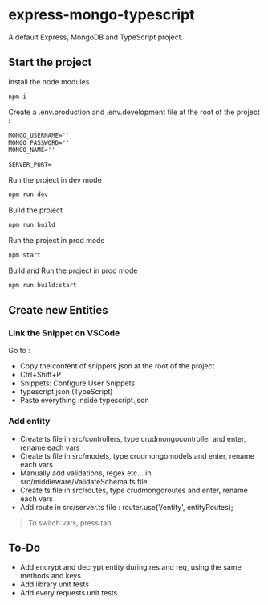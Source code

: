 # express-mongo-typescript

A default Express, MongoDB and TypeScript project.

## Start the project

Install the node modules

```txt
npm i
```

Create a .env.production and .env.development file at the root of the project :

```txt
MONGO_USERNAME=''
MONGO_PASSWORD=''
MONGO_NAME=''

SERVER_PORT=
```

Run the project in dev mode

```txt
npm run dev
```

Build the project

```txt
npm run build
```

Run the project in prod mode

```txt
npm start
```

Build and Run the project in prod mode

```txt
npm run build:start
```

## Create new Entities

### Link the Snippet on VSCode

Go to :

-   Copy the content of snippets.json at the root of the project
-   Ctrl+Shift+P
-   Snippets: Configure User Snippets
-   typescript.json (TypeScript)
-   Paste everything inside typescript.json

### Add entity

-   Create ts file in src/controllers, type crudmongocontroller and enter, rename each vars
-   Create ts file in src/models, type crudmongomodels and enter, rename each vars
-   Manually add validations, regex etc... in src/middleware/ValidateSchema.ts file
-   Create ts file in src/routes, type crudmongoroutes and enter, rename each vars
-   Add route in src/server.ts file : router.use('/entity', entityRoutes);

> To switch vars, press tab

## To-Do

-   Add encrypt and decrypt entity during res and req, using the same methods and keys
-   Add library unit tests
-   Add every requests unit tests
